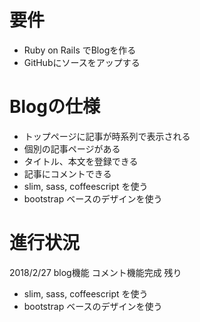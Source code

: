 # 要件

- Ruby on  Rails でBlogを作る
- GitHubにソースをアップする

# Blogの仕様
- トップページに記事が時系列で表示される
- 個別の記事ページがある
- タイトル、本文を登録できる
- 記事にコメントできる
- slim, sass, coffeescript を使う
- bootstrap ベースのデザインを使う

# 進行状況
2018/2/27 blog機能 コメント機能完成 残り
- slim, sass, coffeescript を使う
- bootstrap ベースのデザインを使う
